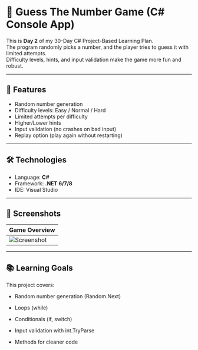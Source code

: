 # 🎲 Guess The Number Game (C# Console App)

This is **Day 2** of my 30-Day C# Project-Based Learning Plan.  
The program randomly picks a number, and the player tries to guess it with limited attempts.  
Difficulty levels, hints, and input validation make the game more fun and robust.  

---

## 🚀 Features
- Random number generation  
- Difficulty levels: Easy / Normal / Hard  
- Limited attempts per difficulty  
- Higher/Lower hints  
- Input validation (no crashes on bad input)  
- Replay option (play again without restarting)  

---

## 🛠️ Technologies
- Language: **C#**  
- Framework: **.NET 6/7/8**  
- IDE: Visual Studio  

---

## 📸 Screenshots

| Game Overview |
|---------------|
| ![Screenshot](./Screenshot-2025-09-06-115512.png) |

---

## 📚 Learning Goals

This project covers:

- Random number generation (Random.Next)

- Loops (while)

- Conditionals (if, switch)

- Input validation with int.TryParse

- Methods for cleaner code
